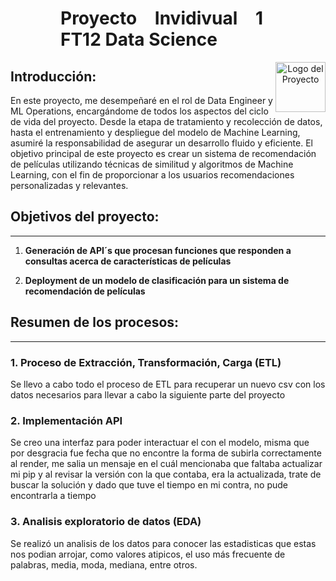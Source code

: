 <h1 align='center' style="font-weight:light; text-align:justify; margin-left: 80px; margin-right: 100px;">
  Proyecto Invidivual 1 FT12 Data Science
</h1>

<p align="center">
  <img src="https://stonkstutors.com/wp-content/uploads/2022/07/Soy-Henry-Entiende-como-funciona-la-plataforma-y-si-vale-la-pena.jpg" alt="Logo del Proyecto" style="float:right; width:80px;" />
</p>

## Introducción:

En este proyecto, me desempeñaré en el rol de Data Engineer y ML Operations, encargándome de todos los aspectos del ciclo de vida del proyecto. Desde la etapa de tratamiento y recolección de datos, hasta el entrenamiento y despliegue del modelo de Machine Learning, asumiré la responsabilidad de asegurar un desarrollo fluido y eficiente. El objetivo principal de este proyecto es crear un sistema de recomendación de películas utilizando técnicas de similitud y algoritmos de Machine Learning, con el fin de proporcionar a los usuarios recomendaciones personalizadas y relevantes.

## Objetivos del proyecto:
---
1. **Generación de API´s que procesan funciones que responden a consultas acerca de características de películas**

2. **Deployment de un modelo de clasificación para un sistema de recomendación de películas**

## Resumen de los procesos:
---
### 1. Proceso de Extracción, Transformación, Carga (ETL)

Se llevo a cabo todo el proceso de ETL para recuperar un nuevo csv con los datos necesarios para llevar a cabo la siguiente parte del proyecto


### 2. Implementación API

Se creo una interfaz para poder interactuar el con el modelo, misma que por desgracia fue fecha que no encontre la forma de subirla correctamente al render, me salia un mensaje en el cuál mencionaba que faltaba actualizar mi pip y al revisar la versión con la que contaba, era la actualizada, trate de buscar la solución y dado que tuve el tiempo en mi contra, no pude encontrarla a tiempo

### 3. Analisis exploratorio de datos (EDA)

Se realizó un analisis de los datos para conocer las estadisticas que estas nos podian arrojar, como valores atipicos, el uso más frecuente de palabras, media, moda, mediana, entre otros.
